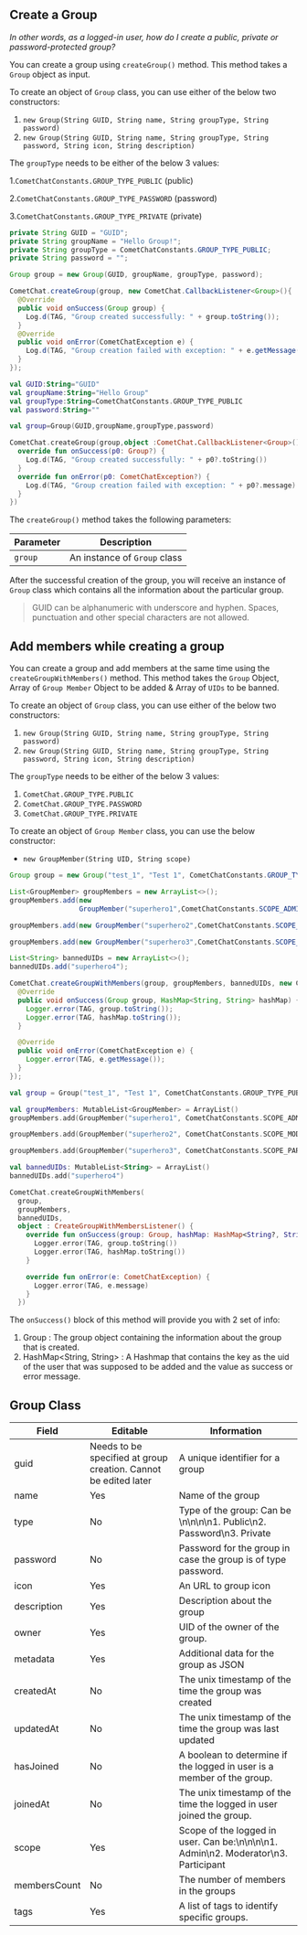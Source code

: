 ## Create a Group

_In other words, as a logged-in user, how do I create a public, private or password-protected group?_

You can create a group using `createGroup()` method. This method takes a `Group` object as input.

To create an object of `Group` class, you can use either of the below two constructors:

1. `new Group(String GUID, String name, String groupType, String password)`
2. `new Group(String GUID, String name, String groupType, String password, String icon, String description)`

The `groupType` needs to be either of the below 3 values:

1.`CometChatConstants.GROUP_TYPE_PUBLIC` (public)

2.`CometChatConstants.GROUP_TYPE_PASSWORD` (password)

3.`CometChatConstants.GROUP_TYPE_PRIVATE` (private)

```java
private String GUID = "GUID";
private String groupName = "Hello Group!";
private String groupType = CometChatConstants.GROUP_TYPE_PUBLIC;
private String password = "";

Group group = new Group(GUID, groupName, groupType, password);

CometChat.createGroup(group, new CometChat.CallbackListener<Group>(){
  @Override
  public void onSuccess(Group group) {
    Log.d(TAG, "Group created successfully: " + group.toString());
  }
  @Override
  public void onError(CometChatException e) {
    Log.d(TAG, "Group creation failed with exception: " + e.getMessage());
  }
});
```

```kotlin
val GUID:String="GUID"
val groupName:String="Hello Group"
val groupType:String=CometChatConstants.GROUP_TYPE_PUBLIC
val password:String=""

val group=Group(GUID,groupName,groupType,password)

CometChat.createGroup(group,object :CometChat.CallbackListener<Group>(){
  override fun onSuccess(p0: Group?) {
    Log.d(TAG, "Group created successfully: " + p0?.toString())
  }
  override fun onError(p0: CometChatException?) {
    Log.d(TAG, "Group creation failed with exception: " + p0?.message)
  }
})
```



The `createGroup()` method takes the following parameters:

| Parameter | Description | 
| ---- | ---- | 
| `group` | An instance of `Group` class | 


After the successful creation of the group, you will receive an instance of `Group` class which contains all the information about the particular group.

> GUID can be alphanumeric with underscore and hyphen. Spaces, punctuation and other special characters are not allowed.

## Add members while creating a group

You can create a group and add members at the same time using the `createGroupWithMembers()` method. This method takes the `Group` Object, Array of `Group Member` Object to be added & Array of `UIDs` to be banned.

To create an object of `Group` class, you can use either of the below two constructors:

1. `new Group(String GUID, String name, String groupType, String password)`
2. `new Group(String GUID, String name, String groupType, String password, String icon, String description)`

The `groupType` needs to be either of the below 3 values:

1. `CometChat.GROUP_TYPE.PUBLIC`
2. `CometChat.GROUP_TYPE.PASSWORD`
3. `CometChat.GROUP_TYPE.PRIVATE`

To create an object of `Group Member` class, you can use the below constructor:

- `new GroupMember(String UID, String scope)` 

```java
Group group = new Group("test_1", "Test 1", CometChatConstants.GROUP_TYPE_PUBLIC,null);

List<GroupMember> groupMembers = new ArrayList<>();
groupMembers.add(new 
                 GroupMember("superhero1",CometChatConstants.SCOPE_ADMIN));

groupMembers.add(new GroupMember("superhero2",CometChatConstants.SCOPE_MODERATOR));

groupMembers.add(new GroupMember("superhero3",CometChatConstants.SCOPE_PARTICIPANT));

List<String> bannedUIDs = new ArrayList<>();
bannedUIDs.add("superhero4");

CometChat.createGroupWithMembers(group, groupMembers, bannedUIDs, new CometChat.CreateGroupWithMembersListener() {
  @Override
  public void onSuccess(Group group, HashMap<String, String> hashMap) {
    Logger.error(TAG, group.toString());
    Logger.error(TAG, hashMap.toString());
  }

  @Override
  public void onError(CometChatException e) {
    Logger.error(TAG, e.getMessage());
  }
});
```

```kotlin
val group = Group("test_1", "Test 1", CometChatConstants.GROUP_TYPE_PUBLIC, null)

val groupMembers: MutableList<GroupMember> = ArrayList()
groupMembers.add(GroupMember("superhero1", CometChatConstants.SCOPE_ADMIN))

groupMembers.add(GroupMember("superhero2", CometChatConstants.SCOPE_MODERATOR))

groupMembers.add(GroupMember("superhero3", CometChatConstants.SCOPE_PARTICIPANT))

val bannedUIDs: MutableList<String> = ArrayList()
bannedUIDs.add("superhero4")

CometChat.createGroupWithMembers(
  group,
  groupMembers,
  bannedUIDs,
  object : CreateGroupWithMembersListener() {
    override fun onSuccess(group: Group, hashMap: HashMap<String?, String?>) {
      Logger.error(TAG, group.toString())
      Logger.error(TAG, hashMap.toString())
    }

    override fun onError(e: CometChatException) {
      Logger.error(TAG, e.message)
    }
  })
```



The `onSuccess()` block of this method will provide you with 2 set of info:

1. Group : The group object containing the information about the group that is created.
2. HashMap&lt;String, String&gt; : A Hashmap that contains the key as the uid of the user that was supposed to be added and the value as success or error message.

## Group Class

| Field | Editable | Information | 
| ---- | ---- | ---- | 
| guid | Needs to be specified at group creation. Cannot be edited later | A unique identifier for a group | 
| name | Yes | Name of the group | 
| type | No | Type of the group: Can be \n\n\n\n1. Public\n2. Password\n3. Private | 
| password | No | Password for the group in case the group is of type password. | 
| icon | Yes | An URL to group icon | 
| description | Yes | Description about the group | 
| owner | Yes | UID of the owner of the group. | 
| metadata | Yes | Additional data for the group as JSON | 
| createdAt | No | The unix timestamp of the time the group was created | 
| updatedAt | No | The unix timestamp of the time the group was last updated | 
| hasJoined | No | A boolean to determine if the logged in user is a member of the group. | 
| joinedAt | No | The unix timestamp of the time the logged in user joined the group. | 
| scope | Yes | Scope of the logged in user. Can be:\n\n\n\n1. Admin\n2. Moderator\n3. Participant | 
| membersCount | No | The number of members in the groups | 
| tags | Yes | A list of tags to identify specific groups. | 
